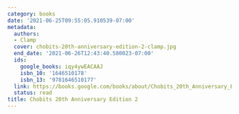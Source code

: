 ```yaml
---
category: books
date: '2021-06-25T09:55:05.910539-07:00'
metadata:
  authors:
  - Clamp
  cover: chobits-20th-anniversary-edition-2-clamp.jpg
  end_date: '2021-06-26T12:43:40.580023-07:00'
  ids:
    google_books: iqy4ywEACAAJ
    isbn_10: '1646510178'
    isbn_13: '9781646510177'
  link: https://books.google.com/books/about/Chobits_20th_Anniversary_Edition_2.html?hl=&id=iqy4ywEACAAJ
  status: read
title: Chobits 20th Anniversary Edition 2
---
```

